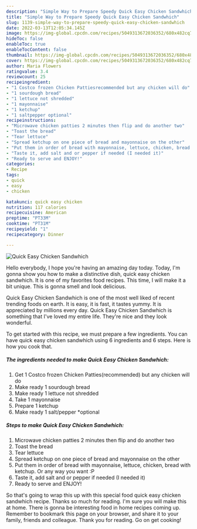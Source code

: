```yaml
---
description: "Simple Way to Prepare Speedy Quick Easy Chicken Sandwhich"
title: "Simple Way to Prepare Speedy Quick Easy Chicken Sandwhich"
slug: 1139-simple-way-to-prepare-speedy-quick-easy-chicken-sandwhich
date: 2022-03-13T12:05:34.145Z
image: https://img-global.cpcdn.com/recipes/5049313672036352/680x482cq70/quick-easy-chicken-sandwhich-recipe-main-photo.jpg
hideToc: false
enableToc: true
enableTocContent: false
thumbnail: https://img-global.cpcdn.com/recipes/5049313672036352/680x482cq70/quick-easy-chicken-sandwhich-recipe-main-photo.jpg
cover: https://img-global.cpcdn.com/recipes/5049313672036352/680x482cq70/quick-easy-chicken-sandwhich-recipe-main-photo.jpg
author: Maria Flowers
ratingvalue: 3.4
reviewcount: 25
recipeingredient:
- "1 Costco frozen Chicken Pattiesrecommended but any chicken will do"
- "1 sourdough bread"
- "1 lettuce not shredded"
- "1 mayonnaise"
- "1 ketchup"
- "1 saltpepper optional"
recipeinstructions:
- "Microwave chicken patties 2 minutes then flip and do another two"
- "Toast the bread"
- "Tear lettuce"
- "Spread ketchup on one piece of bread and mayonnaise on the other"
- "Put them in order of bread with mayonnaise, lettuce, chicken, bread with ketchup.  Or any way you want :P"
- "Taste it, add salt and or pepper if needed (I needed it)"
- "Ready to serve and ENJOY!"
categories:
- Recipe
tags:
- quick
- easy
- chicken

katakunci: quick easy chicken 
nutrition: 117 calories
recipecuisine: American
preptime: "PT33M"
cooktime: "PT31M"
recipeyield: "1"
recipecategory: Dinner

---
```



![Quick Easy Chicken Sandwhich](https://img-global.cpcdn.com/recipes/5049313672036352/680x482cq70/quick-easy-chicken-sandwhich-recipe-main-photo.jpg)

Hello everybody, I hope you're having an amazing day today. Today, I'm gonna show you how to make a distinctive dish, quick easy chicken sandwhich. It is one of my favorites food recipes. This time, I will make it a bit unique. This is gonna smell and look delicious.



Quick Easy Chicken Sandwhich is one of the most well liked of recent trending foods on earth. It is easy, it is fast, it tastes yummy. It is appreciated by millions every day. Quick Easy Chicken Sandwhich is something that I've loved my entire life. They're nice and they look wonderful.


To get started with this recipe, we must prepare a few ingredients. You can have quick easy chicken sandwhich using 6 ingredients and 6 steps. Here is how you cook that.

<!--inarticleads1-->

##### The ingredients needed to make Quick Easy Chicken Sandwhich:

1. Get 1 Costco frozen Chicken Patties(recommended) but any chicken will do
1. Make ready 1 sourdough bread
1. Make ready 1 lettuce not shredded
1. Take 1 mayonnaise
1. Prepare 1 ketchup
1. Make ready 1 salt/pepper *optional




<!--inarticleads2-->

##### Steps to make Quick Easy Chicken Sandwhich:

1. Microwave chicken patties 2 minutes then flip and do another two
1. Toast the bread
1. Tear lettuce
1. Spread ketchup on one piece of bread and mayonnaise on the other
1. Put them in order of bread with mayonnaise, lettuce, chicken, bread with ketchup.  Or any way you want :P
1. Taste it, add salt and or pepper if needed (I needed it)
1. Ready to serve and ENJOY!



So that's going to wrap this up with this special food quick easy chicken sandwhich recipe. Thanks so much for reading. I'm sure you will make this at home. There is gonna be interesting food in home recipes coming up. Remember to bookmark this page on your browser, and share it to your family, friends and colleague. Thank you for reading. Go on get cooking!
